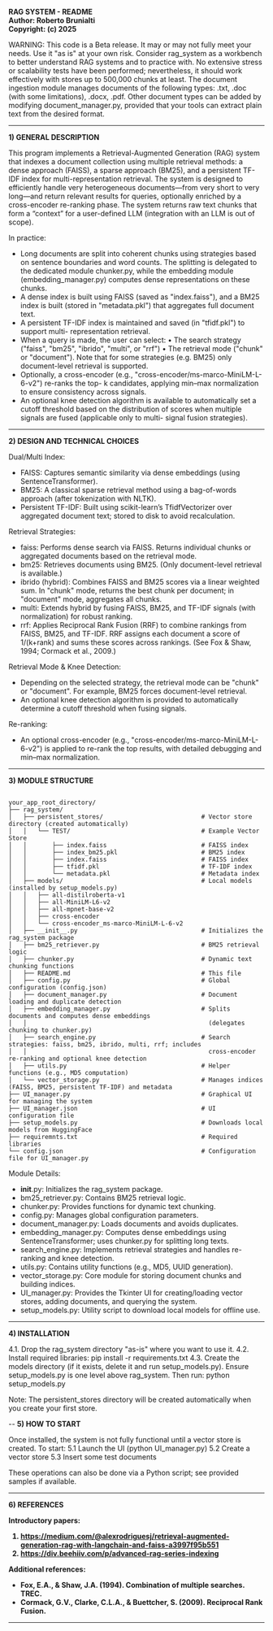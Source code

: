 
<b>RAG SYSTEM - README<br>
Author: Roberto Brunialti<br>
Copyright: (c) 2025</b>

WARNING: This code is a Beta release. It may or may not fully meet your needs.
Use it "as is" at your own risk.
Consider rag_system as a workbench to better understand RAG systems and to practice with.
No extensive stress or scalability tests have been performed; nevertheless, it should work 
effectively with stores up to 500,000 chunks at least. The document ingestion module manages 
documents of the following types: .txt, .doc (with some limitations), .docx, .pdf.
Other document types can be added by modifying document_manager.py, provided that your tools 
can extract plain text from the desired format.

---
<b>1) GENERAL DESCRIPTION</b>

This program implements a Retrieval-Augmented Generation (RAG) system that indexes a document
collection using multiple retrieval methods: a dense approach (FAISS), a sparse approach (BM25),
and a persistent TF-IDF index for multi-representation retrieval. The system is designed to 
efficiently handle very heterogeneous documents—from very short to very long—and return 
relevant results for queries, optionally enriched by a cross-encoder re-ranking phase.
The system returns raw text chunks that form a “context” for a user-defined LLM 
(integration with an LLM is out of scope).

In practice:
- Long documents are split into coherent chunks using strategies based on sentence boundaries 
  and word counts. The splitting is delegated to the dedicated module chunker.py, while the 
  embedding module (embedding_manager.py) computes dense representations on these chunks.
- A dense index is built using FAISS (saved as "index.faiss"), and a BM25 index is built 
  (stored in "metadata.pkl") that aggregates full document text.
- A persistent TF-IDF index is maintained and saved (in "tfidf.pkl") to support multi-
  representation retrieval.
- When a query is made, the user can select:
    • The search strategy ("faiss", "bm25", "ibrido", "multi", or "rrf")
    • The retrieval mode ("chunk" or "document"). Note that for some strategies (e.g. BM25) 
      only document-level retrieval is supported.
- Optionally, a cross-encoder (e.g., "cross-encoder/ms-marco-MiniLM-L-6-v2") re-ranks the top-
  k candidates, applying min–max normalization to ensure consistency across signals.
- An optional knee detection algorithm is available to automatically set a cutoff threshold 
  based on the distribution of scores when multiple signals are fused (applicable only to multi-
  signal fusion strategies).

---
<b>2) DESIGN AND TECHNICAL CHOICES</b>

Dual/Multi Index:
  - FAISS: Captures semantic similarity via dense embeddings (using SentenceTransformer).
  - BM25: A classical sparse retrieval method using a bag-of-words approach (after tokenization 
    with NLTK).
  - Persistent TF-IDF: Built using scikit-learn’s TfidfVectorizer over aggregated document text; 
    stored to disk to avoid recalculation.

Retrieval Strategies:
  - faiss: Performs dense search via FAISS. Returns individual chunks or aggregated documents 
    based on the retrieval mode.
  - bm25: Retrieves documents using BM25. (Only document-level retrieval is available.)
  - ibrido (hybrid): Combines FAISS and BM25 scores via a linear weighted sum.
      In "chunk" mode, returns the best chunk per document; in "document" mode, aggregates all 
      chunks.
  - multi: Extends hybrid by fusing FAISS, BM25, and TF-IDF signals (with normalization) for 
    robust ranking.
  - rrf: Applies Reciprocal Rank Fusion (RRF) to combine rankings from FAISS, BM25, and TF-IDF.
    RRF assigns each document a score of 1/(k+rank) and sums these scores across rankings.
    (See Fox & Shaw, 1994; Cormack et al., 2009.)

Retrieval Mode & Knee Detection:
  - Depending on the selected strategy, the retrieval mode can be "chunk" or "document". For 
    example, BM25 forces document-level retrieval.
  - An optional knee detection algorithm is provided to automatically determine a cutoff 
    threshold when fusing signals.

Re-ranking:
  - An optional cross-encoder (e.g., "cross-encoder/ms-marco-MiniLM-L-6-v2") is applied to re-rank 
    the top results, with detailed debugging and min–max normalization.

---


<b>3) MODULE STRUCTURE</b>

<code>
your_app_root_directory/
├── rag_system/
│   ├── persistent_stores/                           # Vector store directory (created automatically)
│   │   └── TEST/                                    # Example Vector Store
│   │       ├── index.faiss                          # FAISS index
│   │       ├── index_bm25.pkl                       # BM25 index
│   │       ├── index.faiss                          # FAISS index
│   │       ├── tfidf.pkl                            # TF-IDF index
│   │       └── metadata.pkl                         # Metadata index
│   ├── models/                                      # Local models (installed by setup_models.py)
│   │   ├── all-distilroberta-v1
│   │   ├── all-MiniLM-L6-v2
│   │   ├── all-mpnet-base-v2
│   │   ├── cross-encoder
│   │   └── cross-encoder_ms-marco-MiniLM-L-6-v2
│   ├── __init__.py                                  # Initializes the rag_system package
│   ├── bm25_retriever.py                            # BM25 retrieval logic
│   ├── chunker.py                                   # Dynamic text chunking functions
│   ├── README.md                                    # This file
│   ├── config.py                                    # Global configuration (config.json)
│   ├── document_manager.py                          # Document loading and duplicate detection
│   ├── embedding_manager.py                         # Splits documents and computes dense embeddings 
│   │                                                  (delegates chunking to chunker.py)
│   ├── search_engine.py                             # Search strategies: faiss, bm25, ibrido, multi, rrf; includes 
│   │                                                  cross-encoder re-ranking and optional knee detection
│   ├── utils.py                                     # Helper functions (e.g., MD5 computation)
│   └── vector_storage.py                            # Manages indices (FAISS, BM25, persistent TF-IDF) and metadata
├── UI_manager.py                                    # Graphical UI for managing the system
├── UI_manager.json                                  # UI configuration file
├── setup_models.py                                  # Downloads local models from HuggingFace
├── requiremnts.txt                                  # Required libraries
└── config.json                                      # Configuration file for UI_manager.py
</code>

Module Details:
  - __init__.py: Initializes the rag_system package.
  - bm25_retriever.py: Contains BM25 retrieval logic.
  - chunker.py: Provides functions for dynamic text chunking.
  - config.py: Manages global configuration parameters.
  - document_manager.py: Loads documents and avoids duplicates.
  - embedding_manager.py: Computes dense embeddings using SentenceTransformer;
      uses chunker.py for splitting long texts.
  - search_engine.py: Implements retrieval strategies and handles re-ranking 
      and knee detection.
  - utils.py: Contains utility functions (e.g., MD5, UUID generation).
  - vector_storage.py: Core module for storing document chunks and building indices.
  - UI_manager.py: Provides the Tkinter UI for creating/loading vector stores, 
      adding documents, and querying the system.
  - setup_models.py: Utility script to download local models for offline use.

---
<b>4) INSTALLATION</b>

4.1. Drop the rag_system directory "as-is" where you want to use it.
4.2. Install required libraries:
      pip install -r requirements.txt
4.3. Create the models directory (if it exists, delete it and run setup_models.py). Ensure
     setup_models.py is one level above rag_system. Then run:
      python setup_models.py

Note: The persistent_stores directory will be created automatically when you create your
first store.

--
<b>5) HOW TO START</b>

Once installed, the system is not fully functional until a vector store is created.
To start:
  5.1 Launch the UI (python UI_manager.py)
  5.2 Create a vector store
  5.3 Insert some test documents

These operations can also be done via a Python script; see provided samples if available.

---
<b>6) REFERENCES<b>

Introductory papers:
1. https://medium.com/@alexrodriguesj/retrieval-augmented-generation-rag-with-langchain-and-faiss-a3997f95b551
2. https://div.beehiiv.com/p/advanced-rag-series-indexing

Additional references:
  - Fox, E.A., & Shaw, J.A. (1994). Combination of multiple searches. TREC.
  - Cormack, G.V., Clarke, C.L.A., & Buettcher, S. (2009). Reciprocal Rank Fusion.

-------------------------------------------------


